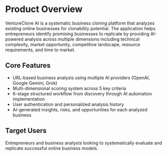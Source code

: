 # Product Overview

VentureClone AI is a systematic business cloning platform that analyzes existing online businesses for clonability potential. The application helps entrepreneurs identify promising businesses to replicate by providing AI-powered analysis across multiple dimensions including technical complexity, market opportunity, competitive landscape, resource requirements, and time to market.

## Core Features
- URL-based business analysis using multiple AI providers (OpenAI, Google Gemini, Grok)
- Multi-dimensional scoring system across 5 key criteria
- 6-stage structured workflow from discovery through AI automation implementation
- User authentication and personalized analysis history
- AI-generated insights, risks, and opportunities for each analyzed business

## Target Users
Entrepreneurs and business analysts looking to systematically evaluate and replicate successful online business models.